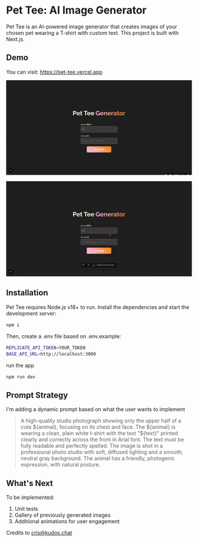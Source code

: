 # Pet Tee: AI Image Generator

Pet Tee is an AI-powered image generator that creates images of your chosen pet wearing a T-shirt with custom text. This project is built with Next.js.

## Demo
You can visit: https://pet-tee.vercel.app


![](gif/demo.gif)

![](gif/demo-error.gif)

## Installation

Pet Tee requires Node.js v18+ to run.
Install the dependencies and start the development server:

```sh
npm i
```

Then, create a .env file based on .env.example:
```sh
REPLICATE_API_TOKEN=YOUR_TOKEN
BASE_API_URL=http://localhost:3000
```

run the app

```sh
npm run dev
```
## Prompt Strategy
I'm adding a dynamic prompt based on what the user wants to implement

> A high-quality studio photograph showing only the upper half of a cute ${animal}, focusing on its chest and face. The ${animal} is wearing a clean, plain white t-shirt with the text "${text}" printed clearly and correctly across the front in Arial font. The text must be fully readable and perfectly spelled. The image is shot in a professional photo studio with soft, diffused lighting and a smooth, neutral gray background. The animal has a friendly, photogenic expression, with natural posture.


## What's Next
To be implemented:
1. Unit tests
2. Gallery of previously generated images
3. Additional animations for user engagement

Credits to cris@kudos.chat
